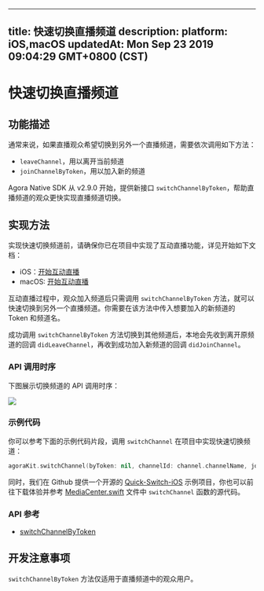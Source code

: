 
---
title: 快速切换直播频道
description: 
platform: iOS,macOS
updatedAt: Mon Sep 23 2019 09:04:29 GMT+0800 (CST)
---
# 快速切换直播频道
## 功能描述

通常来说，如果直播观众希望切换到另外一个直播频道，需要依次调用如下方法：

- `leaveChannel`，用以离开当前频道
- `joinChannelByToken`，用以加入新的频道

Agora Native SDK 从 v2.9.0 开始，提供新接口 `switchChannelByToken`，帮助直播频道的观众更快实现直播频道切换。

## 实现方法

实现快速切换频道前，请确保你已在项目中实现了互动直播功能，详见开始如下文档：

- iOS：[开始互动直播](../../cn/Audio%20Broadcast/start_live_ios.md)
- macOS: [开始互动直播](../../cn/Audio%20Broadcast/start_live_mac.md)

互动直播过程中，观众加入频道后只需调用 `switchChannelByToken` 方法，就可以快速切换到另外一个直播频道。你需要在该方法中传入想要加入的新频道的 Token 和频道名。

成功调用 `switchChannelByToken` 方法切换到其他频道后，本地会先收到离开原频道的回调 `didLeaveChannel`，再收到成功加入新频道的回调 `didJoinChannel`。

### API 调用时序

下图展示切换频道的 API 调用时序：

![](https://web-cdn.agora.io/docs-files/1569228400516)

### 示例代码

你可以参考下面的示例代码片段，调用 `switchChannel` 在项目中实现快速切换频道：

```swift
agoraKit.switchChannel(byToken: nil, channelId: channel.channelName, joinSuccess: nil)
```

同时，我们在 Github 提供一个开源的 [Quick-Switch-iOS](https://github.com/AgoraIO/Advanced-Video/tree/master/Quick-Switch-Channel/Quick-Switch-iOS) 示例项目，你也可以前往下载体验并参考 [MediaCenter.swift](https://github.com/AgoraIO/Advanced-Video/blob/master/Quick-Switch-Channel/Quick-Switch-iOS/Quick-Switch/MediaCenter.swift) 文件中 `switchChannel` 函数的源代码。

### API 参考

- [switchChannelByToken](https://docs.agora.io/cn/Audio%20Broadcast/API%20Reference/oc/Classes/AgoraRtcEngineKit.html#//api/name/switchChannelByToken:channelId:joinSuccess:)

## 开发注意事项

`switchChannelByToken` 方法仅适用于直播频道中的观众用户。

